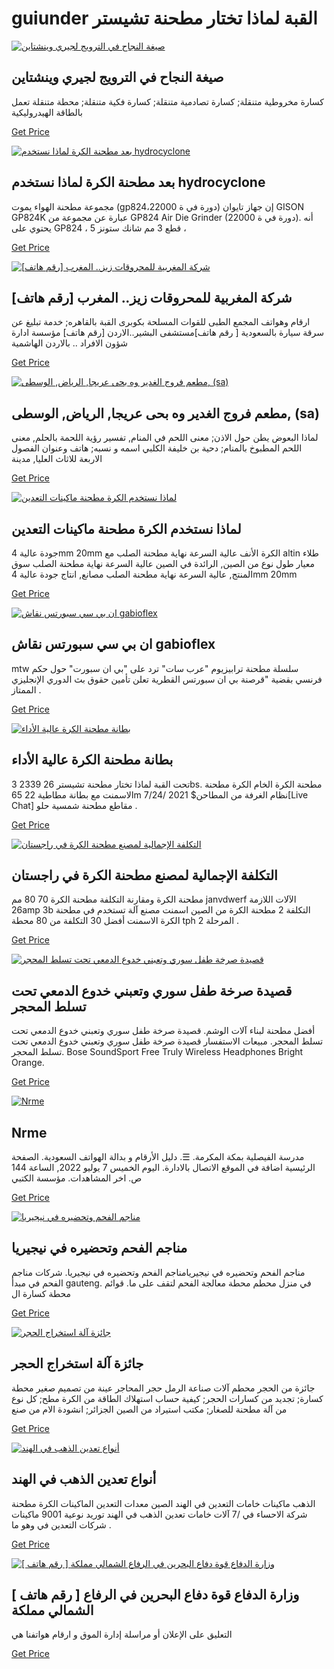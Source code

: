 # guiunder القبة لماذا تختار مطحنة تشيستر
<a href="https://mnn.zoosnet.net/LR/Chatpre.aspx?id=MNN94995150&p=https://vbl.co.za/" target="_blank">![صيغة النجاح في الترويج لجيري وينشتاين](https://raw.githubusercontent.com/gcmcrusher/imgs/main/116.jpg)</a>
## صيغة النجاح في الترويج لجيري وينشتاين
كسارة مخروطية متنقلة; كسارة تصادمية متنقلة; كسارة فكية متنقلة; محطة متنقلة تعمل بالطاقة الهيدروليكية
<a href="https://mnn.zoosnet.net/LR/Chatpre.aspx?id=MNN94995150&p=https://vbl.co.za/" target="_blank">Get Price</a>
<a href="https://mnn.zoosnet.net/LR/Chatpre.aspx?id=MNN94995150&p=https://vbl.co.za/" target="_blank">![بعد مطحنة الكرة لماذا نستخدم hydrocyclone](https://raw.githubusercontent.com/gcmcrusher/imgs/main/284.jpg)</a>
## بعد مطحنة الكرة لماذا نستخدم hydrocyclone
مجموعة مطحنة الهواء يموت (gp824،22000 دورة في ة) إن جهاز تايوان GISON GP824K عبارة عن مجموعة من GP824 Air Die Grinder (22000 دورة في ة). أنه يحتوي على GP824 ، 5 قطع 3 مم شانك ستونز ، 
<a href="https://mnn.zoosnet.net/LR/Chatpre.aspx?id=MNN94995150&p=https://vbl.co.za/" target="_blank">Get Price</a>
<a href="https://mnn.zoosnet.net/LR/Chatpre.aspx?id=MNN94995150&p=https://vbl.co.za/" target="_blank">![[رقم هاتف] شركة المغربية للمحروقات زيز.. المغرب](https://raw.githubusercontent.com/gcmcrusher/imgs/main/668.jpg)</a>
## [رقم هاتف] شركة المغربية للمحروقات زيز.. المغرب
ارقام وهواتف المجمع الطبى للقوات المسلحة بكوبرى القبة بالقاهره; خدمة تبليغ عن سرقة سيارة بالسعودية [ رقم هاتف]مستشفى البشير..الاردن [رقم هاتف] مؤسسة ادارة شؤون الافراد .. بالاردن الهاشمية
<a href="https://mnn.zoosnet.net/LR/Chatpre.aspx?id=MNN94995150&p=https://vbl.co.za/" target="_blank">Get Price</a>
<a href="https://mnn.zoosnet.net/LR/Chatpre.aspx?id=MNN94995150&p=https://vbl.co.za/" target="_blank">![مطعم فروج الغدير وه بحى عريجا, الرياض, الوسطى, (sa)](https://raw.githubusercontent.com/gcmcrusher/imgs/main/436.jpg)</a>
## مطعم فروج الغدير وه بحى عريجا, الرياض, الوسطى, (sa)
لماذا البعوض يطن حول الاذن; معنى اللحم في المنام, تفسير رؤية اللحمة بالحلم, معنى اللحم المطبوخ بالمنام; دحية بن خليفة الكلبي اسمه و نسبه; هاتف وعنوان الفصول الاربعة للاثاث العليا, مدينة 
<a href="https://mnn.zoosnet.net/LR/Chatpre.aspx?id=MNN94995150&p=https://vbl.co.za/" target="_blank">Get Price</a>
<a href="https://mnn.zoosnet.net/LR/Chatpre.aspx?id=MNN94995150&p=https://vbl.co.za/" target="_blank">![لماذا نستخدم الكرة مطحنة ماكينات التعدين](https://raw.githubusercontent.com/gcmcrusher/imgs/main/717.jpg)</a>
## لماذا نستخدم الكرة مطحنة ماكينات التعدين
جودة عالية 4mm 20mm الكرة الأنف عالية السرعة نهاية مطحنة الصلب مع altin طلاء معيار طول نوع من الصين, الرائدة في الصين عالية السرعة نهاية مطحنة الصلب سوق المنتج, عالية السرعة نهاية مطحنة الصلب مصانع, انتاج جودة عالية 4mm 20mm
<a href="https://mnn.zoosnet.net/LR/Chatpre.aspx?id=MNN94995150&p=https://vbl.co.za/" target="_blank">Get Price</a>
<a href="https://mnn.zoosnet.net/LR/Chatpre.aspx?id=MNN94995150&p=https://vbl.co.za/" target="_blank">![ان بي سي سبورتس نقاش gabioflex](https://raw.githubusercontent.com/gcmcrusher/imgs/main/396.jpg)</a>
## ان بي سي سبورتس نقاش gabioflex
mtw سلسلة مطحنة ترابيزيوم "عرب سات" ترد على "بي ان سبورت" حول حكم فرنسي بقضية "قرصنة بي ان سبورتس القطرية تعلن تأمين حقوق بث الدوري الإنجليزي الممتاز .
<a href="https://mnn.zoosnet.net/LR/Chatpre.aspx?id=MNN94995150&p=https://vbl.co.za/" target="_blank">Get Price</a>
<a href="https://mnn.zoosnet.net/LR/Chatpre.aspx?id=MNN94995150&p=https://vbl.co.za/" target="_blank">![بطانة مطحنة الكرة عالية الأداء](https://raw.githubusercontent.com/gcmcrusher/imgs/main/290.jpg)</a>
## بطانة مطحنة الكرة عالية الأداء
تحت القبة لماذا تختار مطحنة تشيستر 26 2339 3bs. مطحنة الكرة الخام الكرة مطحنة الاسمنت مع بطانة مطاطية 22 65m نظام الغرفة من المطاحن$ 2021 /7/24[Live Chat] مقاطع مطحنة شمسية حلو .
<a href="https://mnn.zoosnet.net/LR/Chatpre.aspx?id=MNN94995150&p=https://vbl.co.za/" target="_blank">Get Price</a>
<a href="https://mnn.zoosnet.net/LR/Chatpre.aspx?id=MNN94995150&p=https://vbl.co.za/" target="_blank">![التكلفة الإجمالية لمصنع مطحنة الكرة في راجستان](https://raw.githubusercontent.com/gcmcrusher/imgs/main/456.jpg)</a>
## التكلفة الإجمالية لمصنع مطحنة الكرة في راجستان
مطحنة الكرة ومقارنة التكلفة مطحنة الكرة 70 80 مم janvdwerf الآلات اللازمة 26amp 3b التكلفة 2 مطحنة الكرة من الصين اسمنت مصنع آلة تستخدم في مطحنة الكرة الاسمنت أفضل 30 التكلفة من 80 محطة tph المرحلة 2 .
<a href="https://mnn.zoosnet.net/LR/Chatpre.aspx?id=MNN94995150&p=https://vbl.co.za/" target="_blank">Get Price</a>
<a href="https://mnn.zoosnet.net/LR/Chatpre.aspx?id=MNN94995150&p=https://vbl.co.za/" target="_blank">![قصيدة صرخة طفل سوري وتعبني خدوع الدمعي تحت تسلط المحجر](https://raw.githubusercontent.com/gcmcrusher/imgs/main/346.jpg)</a>
## قصيدة صرخة طفل سوري وتعبني خدوع الدمعي تحت تسلط المحجر
أفضل مطحنة لبناء آلات الوشم. قصيدة صرخة طفل سوري وتعبني خدوع الدمعي تحت تسلط المحجر. مبيعات الاستفسار قصيدة صرخة طفل سوري وتعبني خدوع الدمعي تحت تسلط المحجر. Bose SoundSport Free Truly Wireless Headphones Bright Orange.
<a href="https://mnn.zoosnet.net/LR/Chatpre.aspx?id=MNN94995150&p=https://vbl.co.za/" target="_blank">Get Price</a>
<a href="https://mnn.zoosnet.net/LR/Chatpre.aspx?id=MNN94995150&p=https://vbl.co.za/" target="_blank">![Nrme](https://raw.githubusercontent.com/gcmcrusher/imgs/main/8.jpg)</a>
## Nrme
مدرسة الفيصلية بمكة المكرمة. ☰. دليل الأرقام و بدالة الهواتف السعودية. الصفحة الرئيسية اضافة في الموقع الاتصال بالادارة. اليوم الخميس 7 يوليو 2022, الساعة 144 ص. اخر المشاهدات. مؤسسة الكتبي 
<a href="https://mnn.zoosnet.net/LR/Chatpre.aspx?id=MNN94995150&p=https://vbl.co.za/" target="_blank">Get Price</a>
<a href="https://mnn.zoosnet.net/LR/Chatpre.aspx?id=MNN94995150&p=https://vbl.co.za/" target="_blank">![مناجم الفحم وتحضيره في نيجيريا](https://raw.githubusercontent.com/gcmcrusher/imgs/main/429.jpg)</a>
## مناجم الفحم وتحضيره في نيجيريا
مناجم الفحم وتحضيره في نيجيريامناجم الفحم وتحضيره في نيجيريا. شركات مناجم الفحم في مبدأ gauteng. في منزل محطم محطة معالجة الفحم لتقف على ما. قوائم محطة كسارة ال
<a href="https://mnn.zoosnet.net/LR/Chatpre.aspx?id=MNN94995150&p=https://vbl.co.za/" target="_blank">Get Price</a>
<a href="https://mnn.zoosnet.net/LR/Chatpre.aspx?id=MNN94995150&p=https://vbl.co.za/" target="_blank">![جائزة آلة استخراج الحجر](https://raw.githubusercontent.com/gcmcrusher/imgs/main/785.jpg)</a>
## جائزة آلة استخراج الحجر
جائزة من الحجر محطم آلات صناعة الرمل حجر المحاجر عينة من تصميم صغير محطة كسارة; تجديد من كسارات الحجر; كيفية حساب استهلاك الطاقة من الكرة مطح; كل نوع من آلة مطحنة للصغار; مكتب استيراد من الصين الجزائر; انشودة الام من صنع
<a href="https://mnn.zoosnet.net/LR/Chatpre.aspx?id=MNN94995150&p=https://vbl.co.za/" target="_blank">Get Price</a>
<a href="https://mnn.zoosnet.net/LR/Chatpre.aspx?id=MNN94995150&p=https://vbl.co.za/" target="_blank">![أنواع تعدين الذهب في الهند](https://raw.githubusercontent.com/gcmcrusher/imgs/main/747.jpg)</a>
## أنواع تعدين الذهب في الهند
الذهب ماكينات خامات التعدين في الهند الصين معدات التعدين الماكينات الكرة مطحنة شركة الاحساء في /7 آلات خامات تعدين الذهب في الهند توريد نوعية 9001 ماكينات شركات التعدين في وهو ما .
<a href="https://mnn.zoosnet.net/LR/Chatpre.aspx?id=MNN94995150&p=https://vbl.co.za/" target="_blank">Get Price</a>
<a href="https://mnn.zoosnet.net/LR/Chatpre.aspx?id=MNN94995150&p=https://vbl.co.za/" target="_blank">![[ رقم هاتف ] وزارة الدفاع قوة دفاع البحرين في الرفاع الشمالي مملكة ](https://raw.githubusercontent.com/gcmcrusher/imgs/main/709.jpg)</a>
## [ رقم هاتف ] وزارة الدفاع قوة دفاع البحرين في الرفاع الشمالي مملكة 
التعليق على الإعلان أو مراسلة إدارة الموق و ارقام هواتفنا هي 
<a href="https://mnn.zoosnet.net/LR/Chatpre.aspx?id=MNN94995150&p=https://vbl.co.za/" target="_blank">Get Price</a>
